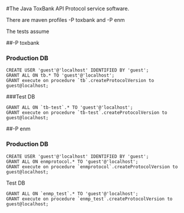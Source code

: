 #The Java ToxBank API Protocol service software.

There are maven profiles  -P toxbank and -P enm

The tests assume 

##-P toxbank  

### Production DB
````
CREATE USER 'guest'@'localhost' IDENTIFIED BY 'guest';
GRANT ALL ON tb.* TO 'guest'@'localhost';
GRANT execute on procedure `tb`.createProtocolVersion to guest@localhost;
````

###Test DB
````
GRANT ALL ON `tb-test`.* TO 'guest'@'localhost';
GRANT execute on procedure `tb-test`.createProtocolVersion to  guest@localhost;
````

##-P enm 

### Production DB
````
CREATE USER 'guest'@'localhost' IDENTIFIED BY 'guest';
GRANT ALL ON enmprotocol.* TO 'guest'@'localhost';
GRANT execute on procedure `enmprotocol`.createProtocolVersion to guest@localhost;
````

Test DB
````
GRANT ALL ON `enmp_test`.* TO 'guest'@'localhost';
GRANT execute on procedure `enmp_test`.createProtocolVersion to  guest@localhost;
````

